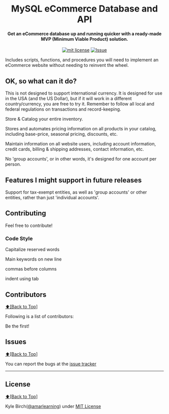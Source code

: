 <h1 align="center" id="urls">MySQL eCommerce Database and API</h1>
<h4 align="center">Get an eCommerce database up and running quicker with a ready-made MVP (Minimum Viable Product) solution.</h4>

<p align="center">
<a href="http://amarlearning.mit-license.org/"><img src="https://img.shields.io/pypi/l/pyzipcode-cli.svg" alt="mit license"></a>
<a href="https://github.com/runninguru/MySQL-eCommerce/issues"><img src="https://camo.githubusercontent.com/926d8ca67df15de5bd1abac234c0603d94f66c00/68747470733a2f2f696d672e736869656c64732e696f2f62616467652f636f6e747269627574696f6e732d77656c636f6d652d627269676874677265656e2e7376673f7374796c653d666c6174" alt="Issue"></a>
<a href="https://travis-ci.org/badges/shields"></a>
</p>
Includes scripts, functions, and procedures you will need to implement an eCommerce website without needing to reinvent the wheel.

## OK, so what can it do?

This is not designed to support international currency. It is designed for use in the USA (and the US Dollar), but if it will work in a different country/currency, you are free to try it. Remember to follow all local and federal regulations on transactions and record-keeping.

Store & Catalog your entire inventory.

Stores and automates pricing information on all products in your catalog, including base-price, seasonal pricing, discounts, etc.

Maintain information on all website users, including account information, credit cards, billing & shipping addresses, contact information, etc.

No 'group accounts', or in other words, it's designed for one account per person.

## Features I might support in future releases

Support for tax-exempt entities, as well as 'group accounts' or other entities, rather than just 'individual accounts'.

## Contributing

Feel free to contribute!

### Code Style

Capitalize reserved words

Main keywords on new line

commas before columns

indent using tab

## Contributors
[:arrow_up:\[Back to Top\]](https://github.com/runninguru/MySQL-eCommerce)

Following is a list of contributors:

Be the first!

## Issues
[:arrow_up:\[Back to Top\]](https://github.com/runninguru/MySQL-eCommerce)

You can report the bugs at the [issue tracker](https://github.com/runninguru/MySQL-eCommerce/issues)

***

## License
[:arrow_up:\[Back to Top\]](https://github.com/runninguru/MySQL-eCommerce)

Kyle Birch([@amarlearning](http://github.com/amarlearning)) under [MIT License](https://choosealicense.com/licenses/mit/) 
